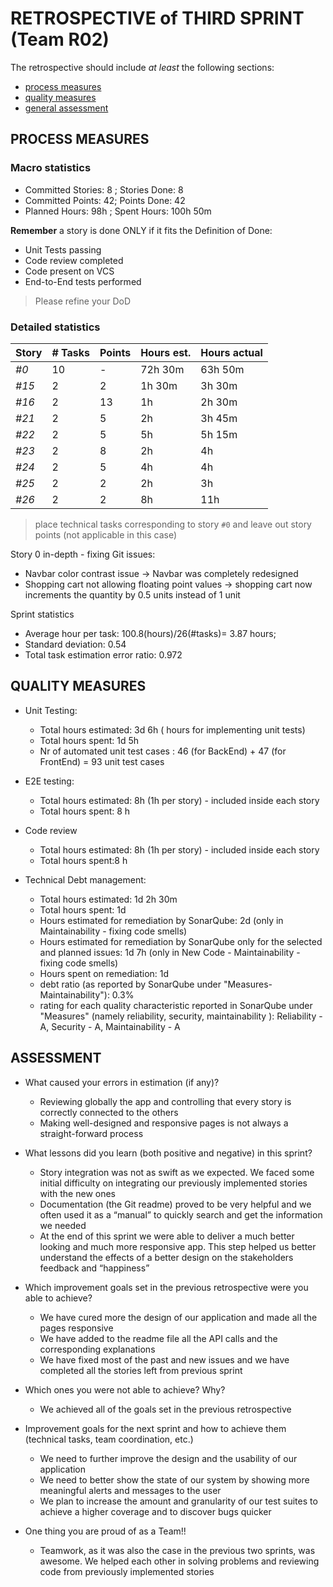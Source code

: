 # RETROSPECTIVE of THIRD SPRINT (Team R02)

The retrospective should include _at least_ the following
sections:

- [process measures](#process-measures)
- [quality measures](#quality-measures)
- [general assessment](#assessment)

## PROCESS MEASURES

### Macro statistics

- Committed Stories: 8 ; Stories Done: 8
- Committed Points: 42; Points Done: 42
- Planned Hours: 98h ; Spent Hours: 100h 50m


**Remember** a story is done ONLY if it fits the Definition of Done:

- Unit Tests passing
- Code review completed
- Code present on VCS
- End-to-End tests performed

> Please refine your DoD

### Detailed statistics

| Story | # Tasks | Points | Hours est. | Hours actual     |
| ----- | ------- | ------ | ---------- | ---------------- |
| _#0_  | 10      | -       | 72h 30m     | 63h 50m          |
| _#15_  | 2       | 2      | 1h 30m     |      3h 30m        |
| _#16_  | 2       | 13     | 1h         |      2h 30m         |
| _#21_  | 2       | 5      | 2h         |      3h 45m      |
| _#22_  | 2       | 5      | 5h         |      5h 15m        |
| _#23_  | 2       | 8      | 2h         |      4h        |
| _#24_  | 2       | 5      | 4h         |      4h      |
| _#25_  | 2       | 2      | 2h         |      3h         |
| _#26_  | 2       | 2      | 8h         |      11h      |
> place technical tasks corresponding to story `#0` and leave out story points (not applicable in this case)


Story 0 in-depth - fixing Git issues:
- Navbar color contrast issue -> Navbar was completely redesigned
- Shopping cart not allowing floating point values -> shopping cart now increments the quantity by 0.5 units instead of 1 unit 


Sprint statistics
- Average hour per task: 100.8(hours)/26(#tasks)= 3.87 hours; 
- Standard deviation: 0.54
- Total task estimation error ratio: 0.972

## QUALITY MEASURES

- Unit Testing:
  - Total hours estimated: 3d 6h ( hours for implementing unit tests) 
  - Total hours spent: 1d 5h 
  - Nr of automated unit test cases : 46 (for BackEnd) + 47 (for FrontEnd) = 93 unit test cases

- E2E testing:
  - Total hours estimated: 8h (1h per story) - included inside each story
  - Total hours spent: 8 h
- Code review
  - Total hours estimated: 8h (1h per story) - included inside each story
  - Total hours spent:8 h
- Technical Debt management:
  - Total hours estimated: 1d 2h 30m
  - Total hours spent: 1d
  - Hours estimated for remediation by SonarQube: 2d (only in Maintainability - fixing code smells)
  - Hours estimated for remediation by SonarQube only for the selected and planned issues: 1d 7h (only in New Code - Maintainability - fixing code smells)
  - Hours spent on remediation: 1d
  - debt ratio (as reported by SonarQube under "Measures-Maintainability"): 0.3%
  - rating for each quality characteristic reported in SonarQube under "Measures" (namely reliability, security, maintainability ): Reliability - A, Security - A, Maintainability - A

## ASSESSMENT

- What caused your errors in estimation (if any)?
  - Reviewing globally the app and controlling that every story is correctly connected to the others
  - Making well-designed and responsive pages is not always a straight-forward process



- What lessons did you learn (both positive and negative) in this sprint?
  - Story integration was not as swift as we expected. We faced some initial difficulty on integrating our previously implemented stories with the new ones
  - Documentation (the Git readme) proved to be very helpful and we often used it as a “manual” to quickly search and get the information we needed
  - At the end of this sprint we were able to deliver a much better looking and much more responsive app. This step helped us better understand the effects of a better design on the stakeholders feedback and “happiness”



- Which improvement goals set in the previous retrospective were you able to achieve?
  - We have cured more the design of our application and made all the pages responsive
  - We have added to the readme file all the API calls and the corresponding explanations 
  - We have fixed most of the past and new issues and we have completed all the stories left from previous sprint


- Which ones you were not able to achieve? Why?
  - We achieved all of the goals set in the previous retrospective


- Improvement goals for the next sprint and how to achieve them (technical tasks, team coordination, etc.)
  - We need to further improve the design and the usability of our application
  - We need to better show the state of our system by showing more meaningful alerts and messages to the user
  - We plan to increase the amount and granularity of our test suites to achieve a higher coverage and to discover bugs quicker


- One thing you are proud of as a Team!!
  - Teamwork, as it was also the case in the previous two sprints, was awesome. We helped each other in solving problems and reviewing code from previously implemented stories





